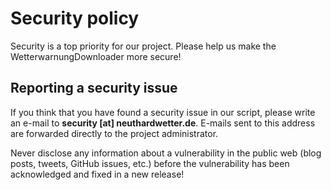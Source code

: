 # Security policy

Security is a top priority for our project. Please help us make the WetterwarnungDownloader more
secure!

## Reporting a security issue

If you think that you have found a security issue in our script, please write an
e-mail to **security [at] neuthardwetter.de**. E-mails sent to this address are
forwarded directly to the project administrator.

Never disclose any information about a vulnerability in the public web (blog
posts, tweets, GitHub issues, etc.) before the vulnerability has been
acknowledged and fixed in a new release!
